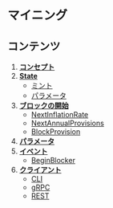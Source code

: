 # `マイニング`

## コンテンツ

1. **[コンセプト](01_concepts.md)**
2. **[State](02_state.md)**
     - [ミント](02_state.md#ミント)
     - [パラメータ](02_state.md#params)
3. **[ブロックの開始](03_begin_block.md)**
     - [NextInflationRate](03_begin_block.md#nextinflationrate)
     - [NextAnnualProvisions](03_begin_block.md#nextannualprovisions)
     - [BlockProvision](03_begin_block.md#blockprovision)
4. **[パラメータ](04_params.md)**
5. **[イベント](05_events.md)**
     - [BeginBlocker](05_events.md#beginblocker)
6. **[クライアント](06_client.md)**
     - [CLI](06_client.md#cli)
     - [gRPC](06_client.md#grpc)
     - [REST](06_client.md#rest)